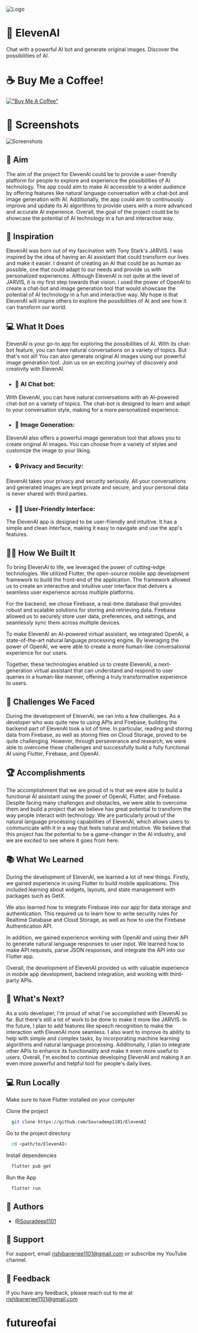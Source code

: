 
![Logo](https://user-images.githubusercontent.com/77822729/232065384-4e7471a6-3d9e-4587-bbee-7546edb32494.png)
# 🤖 ElevenAI

Chat with a powerful AI bot and generate original images. Discover the possibilities of AI.

# ☕️ Buy Me a Coffee!

[!["Buy Me A Coffee"](https://www.buymeacoffee.com/assets/img/custom_images/orange_img.png)](https://www.buymeacoffee.com/souradeep1101)
# 📸 Screenshots
![Screenshots](https://user-images.githubusercontent.com/77822729/232057635-cf9443df-5c32-4bde-966f-73539543befa.png)

## 🎯 Aim
The aim of the project for ElevenAI could be to provide a user-friendly platform for people to explore and experience the possibilities of AI technology. The app could aim to make AI accessible to a wider audience by offering features like natural language conversation with a chat-bot and image generation with AI. Additionally, the app could aim to continuously improve and update its AI algorithms to provide users with a more advanced and accurate AI experience. Overall, the goal of the project could be to showcase the potential of AI technology in a fun and interactive way.
## 🚀 Inspiration

ElevenAI was born out of my fascination with Tony Stark's JARVIS. I was inspired by the idea of having an AI assistant that could transform our lives and make it easier. I dreamt of creating an AI that could be as human as possible, one that could adapt to our needs and provide us with personalized experiences. Although ElevenAI is not quite at the level of JARVIS, it is my first step towards that vision. I used the power of OpenAI to create a chat-bot and image generation tool that would showcase the potential of AI technology in a fun and interactive way. My hope is that ElevenAI will inspire others to explore the possibilities of AI and see how it can transform our world.
## 💻 What It Does

ElevenAI is your go-to app for exploring the possibilities of AI. With its chat-bot feature, you can have natural conversations on a variety of topics. But that's not all! You can also generate original AI images using our powerful image generation tool. Join us on an exciting journey of discovery and creativity with ElevenAI.

- ### 🤖 AI Chat bot:
With ElevenAI, you can have natural conversations with an AI-powered chat-bot on a variety of topics. The chat-bot is designed to learn and adapt to your conversation style, making for a more personalized experience.

- ### 🎨 Image Generation:
ElevenAI also offers a powerful image generation tool that allows you to create original AI images. You can choose from a variety of styles and customize the image to your liking.

- ### 🔒 Privacy and Security:
ElevenAI takes your privacy and security seriously. All your conversations and generated images are kept private and secure, and your personal data is never shared with third parties.

- ### 👨‍💻 User-Friendly Interface:
The ElevenAI app is designed to be user-friendly and intuitive. It has a simple and clean interface, making it easy to navigate and use the app's features.


## 👷‍♂️ How We Built It

To bring ElevenAI to life, we leveraged the power of cutting-edge technologies. We utilized Flutter, the open-source mobile app development framework to build the front-end of the application. The framework allowed us to create an interactive and intuitive user interface that delivers a seamless user experience across multiple platforms.

For the backend, we chose Firebase, a real-time database that provides robust and scalable solutions for storing and retrieving data. Firebase allowed us to securely store user data, preferences, and settings, and seamlessly sync them across multiple devices.

To make ElevenAI an AI-powered virtual assistant, we integrated OpenAI, a state-of-the-art natural language processing engine. By leveraging the power of OpenAI, we were able to create a more human-like conversational experience for our users.

Together, these technologies enabled us to create ElevenAI, a next-generation virtual assistant that can understand and respond to user queries in a human-like manner, offering a truly transformative experience to users.
## 🤔 Challenges We Faced

During the development of ElevenAI, we ran into a few challenges. As a developer who was quite new to using APIs and Firebase, building the backend part of ElevenAI took a lot of time. In particular, reading and storing data from Firebase, as well as storing files on Cloud Storage, proved to be quite challenging. However, through perseverance and research, we were able to overcome these challenges and successfully build a fully functional AI using Flutter, Firebase, and OpenAI.
## 🏆 Accomplishments

The accomplishment that we are proud of is that we were able to build a functional AI assistant using the power of OpenAI, Flutter, and Firebase. Despite facing many challenges and obstacles, we were able to overcome them and build a project that we believe has great potential to transform the way people interact with technology. We are particularly proud of the natural language processing capabilities of ElevenAI, which allows users to communicate with it in a way that feels natural and intuitive. We believe that this project has the potential to be a game-changer in the AI industry, and we are excited to see where it goes from here.
## 📚 What We Learned

During the development of ElevenAI, we learned a lot of new things. Firstly, we gained experience in using Flutter to build mobile applications. This included learning about widgets, layouts, and state management with packages such as GetX.

We also learned how to integrate Firebase into our app for data storage and authentication. This required us to learn how to write security rules for Realtime Database and Cloud Storage, as well as how to use the Firebase Authentication API.

In addition, we gained experience working with OpenAI and using their API to generate natural language responses to user input. We learned how to make API requests, parse JSON responses, and integrate the API into our Flutter app.

Overall, the development of ElevenAI provided us with valuable experience in mobile app development, backend integration, and working with third-party APIs.
## 🔮 What's Next?

As a solo developer, I'm proud of what I've accomplished with ElevenAI so far. But there's still a lot of work to be done to make it more like JARVIS. In the future, I plan to add features like speech recognition to make the interaction with ElevenAI more seamless. I also want to improve its ability to help with simple and complex tasks, by incorporating machine learning algorithms and natural language processing. Additionally, I plan to integrate other APIs to enhance its functionality and make it even more useful to users. Overall, I'm excited to continue developing ElevenAI and making it an even more powerful and helpful tool for people's daily lives.
## 💻 Run Locally
Make sure to have Flutter installed on your computer

Clone the project

```bash
  git clone https://github.com/Souradeep1101/ElevenAI
```

Go to the project directory

```bash
  cd <path/to/ElevenAI>
```

Install dependencies

```bash
  flutter pub get
```

Run the App

```bash
  flutter run
```


## 🧑 Authors

- [@Souradeep1101](https://github.com/Souradeep1101)


## 🤝 Support

For support, email rishibanerjee1101@gmail.com or subscribe my YouTube channel.


## 📝 Feedback

If you have any feedback, please reach out to me at rishibanerjee1101@gmail.com

# futureofai
